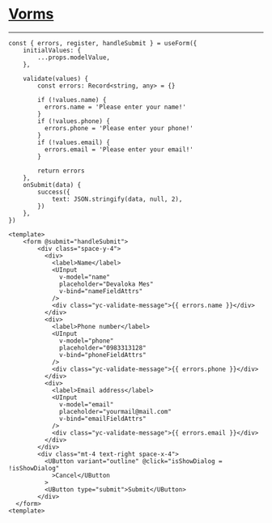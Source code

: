 # [Vorms](https://vorms.mini-ghost.dev/guide/)

---

    const { errors, register, handleSubmit } = useForm({
        initialValues: {
            ...props.modelValue,
        },
    
        validate(values) {
            const errors: Record<string, any> = {}
        
            if (!values.name) {
              errors.name = 'Please enter your name!'
            }
            if (!values.phone) {
              errors.phone = 'Please enter your phone!'
            }
            if (!values.email) {
              errors.email = 'Please enter your email!'
            }
    
            return errors
        },
        onSubmit(data) {
            success({
                text: JSON.stringify(data, null, 2),
            })
        },
    })

    <template>
        <form @submit="handleSubmit">
            <div class="space-y-4">
              <div>
                <label>Name</label>
                <UInput
                  v-model="name"
                  placeholder="Devaloka Mes"
                  v-bind="nameFieldAttrs"
                />
                <div class="yc-validate-message">{{ errors.name }}</div>
              </div>
              <div>
                <label>Phone number</label>
                <UInput
                  v-model="phone"
                  placeholder="0983313128"
                  v-bind="phoneFieldAttrs"
                />
                <div class="yc-validate-message">{{ errors.phone }}</div>
              </div>
              <div>
                <label>Email address</label>
                <UInput
                  v-model="email"
                  placeholder="yourmail@mail.com"
                  v-bind="emailFieldAttrs"
                />
                <div class="yc-validate-message">{{ errors.email }}</div>
              </div>
            </div>
            <div class="mt-4 text-right space-x-4">
              <UButton variant="outline" @click="isShowDialog = !isShowDialog"
                >Cancel</UButton
              >
              <UButton type="submit">Submit</UButton>
            </div>
      </form>
    <template>